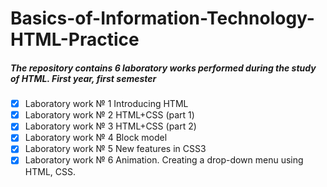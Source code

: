# Basics-of-Information-Technology-HTML-Practice

##### The repository contains 6 laboratory works performed during the study of HTML. First year, first semester

- [x] Laboratory work № 1 Introducing HTML
- [x] Laboratory work № 2 HTML+CSS (part 1)
- [x] Laboratory work № 3 HTML+CSS (part 2)
- [x] Laboratory work № 4 Block model
- [x] Laboratory work № 5 New features in CSS3
- [x] Laboratory work № 6 Animation. Creating a drop-down menu using HTML, CSS.
